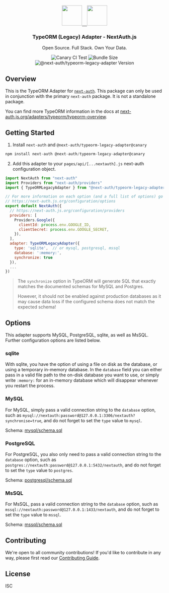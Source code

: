 <p align="center">
   <br/>
    <a href="https://next-auth.js.org" target="_blank"><img height="64px" src="https://next-auth.js.org/img/logo/logo-sm.png" />&nbsp;&nbsp;&nbsp;&nbsp;</a><img height="64px" src="https://raw.githubusercontent.com/nextauthjs/adapters/canary/packages/typeorm-legacy/logo.png" />
   <h3 align="center"><b>TypeORM (Legacy) Adapter</b> - NextAuth.js</h3>
   <p align="center">
   Open Source. Full Stack. Own Your Data.
   </p>
   <p align="center" style="align: center;">
      <img src="https://github.com/nextauthjs/adapters/actions/workflows/canary.yml/badge.svg" alt="Canary CI Test" />
      <img src="https://img.shields.io/bundlephobia/minzip/@next-auth/typeorm-legacy-adapter/canary" alt="Bundle Size"/>
      <img src="https://img.shields.io/npm/v/@next-auth/typeorm-legacy-adapter/canary" alt="@next-auth/typeorm-legacy-adapter Version" />
   </p>
</p>

## Overview

This is the TypeORM Adapter for [`next-auth`](https://next-auth.js.org). This package can only be used in conjunction with the primary `next-auth` package. It is not a standalone package.

You can find more TypeORM information in the docs at [next-auth.js.org/adapters/typeorm/typeorm-overview](https://next-auth.js.org/adapters/typeorm/typeorm-overview).

## Getting Started

1. Install `next-auth` and `@next-auth/typeorm-legacy-adapter@canary`

```js
npm install next-auth @next-auth/typeorm-legacy-adapter@canary
```

2. Add this adapter to your `pages/api/[...nextauth].js` next-auth configuration object.

```js
import NextAuth from "next-auth"
import Providers from "next-auth/providers"
import { TypeORMLegacyAdapter } from "@next-auth/typeorm-legacy-adapter"

// For more information on each option (and a full list of options) go to
// https://next-auth.js.org/configuration/options
export default NextAuth({
  // https://next-auth.js.org/configuration/providers
  providers: [
    Providers.Google({
      clientId: process.env.GOOGLE_ID,
      clientSecret: process.env.GOOGLE_SECRET,
    }),
  ],
  adapter: TypeORMLegacyAdapter({
    type: 'sqlite',  // or mysql, postgresql, mssql
    database: ':memory:',
    synchronize: true
  }),
  ...
})
```

> The `synchronize` option in TypeORM will generate SQL that exactly matches the documented schemas for MySQL and Postgres.
>
> However, it should not be enabled against production databases as it may cause data loss if the configured schema does not match the expected schema!

## Options

This adapter supports MySQL, PostgreSQL, sqlite, as well as MsSQL. Further configuration options are listed below.

### sqlite

With sqlite, you have the option of using a file on disk as the database, or using a temporary in-memory database. In the `database` field you can either pass in a valid file path to the on-disk database you want to use, or simply write `:memory:` for an in-memory database which will disappear whenever you restart the process.

### MySQL

For MySQL, simply pass a valid connection string to the `database` option, such as `mysql://nextauth:password@127.0.0.1:3306/nextauth?synchronise=true`, and do not forget to set the `type` value to `mysql`.

Schema: [mysql/schema.sql](https://github.com/nextauthjs/adapters/tree/canary/packages/typeorm-legacy/tests/mysql/schema.sql)

### PostgreSQL

For PostgreSQL, you also only need to pass a valid connection string to the `database` option, such as `postgres://nextauth:password@127.0.0.1:5432/nextauth`, and do not forget to set the `type` value to `postgres`.

Schema: [postgresql/schema.sql](https://github.com/nextauthjs/adapters/tree/canary/packages/typeorm-legacy/tests/postgresql/schema.sql)

### MsSQL

For MsSQL, pass a valid connection string to the `database` option, such as `mssql://nextauth:password@127.0.0.1:1433/nextauth`, and do not forget to set the `type` value to `mssql`.

Schema: [mssql/schema.sql](https://github.com/nextauthjs/adapters/tree/canary/packages/typeorm-legacy/tests/mssql/schema.sql)

## Contributing

We're open to all community contributions! If you'd like to contribute in any way, please first read our [Contributing Guide](https://github.com/nextauthjs/adapters/blob/canary/CONTRIBUTING.md).

## License

ISC
